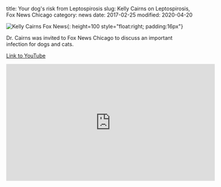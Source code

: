 title: Your dog's risk from Leptospirosis
slug: Kelly Cairns on Leptospirosis, Fox News Chicago
category: news
date: 2017-02-25
modified: 2020-04-20

![Kelly Cairns Fox News]({static}/images/kellycairnsfox32.png){: height=100 style="float:right; padding:16px"}

Dr. Cairns was invited to Fox News Chicago to discuss an important infection for dogs and cats.

[Link to YouTube](https://youtu.be/ICWxQ11R2CI)

<iframe width="560" height="315" src="https://www.youtube.com/embed/ER6QEWcWdAk" frameborder="0" allow="accelerometer; autoplay; encrypted-media; gyroscope; picture-in-picture" allowfullscreen></iframe>

